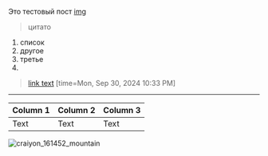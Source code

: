 [category]: <> (Test)
[date]: <> (2020/10/24)
[title]: <> (From HackMD.io)


Это тестовый пост 
[img](/images/Angkor_1.jpg)

> цитато
1. список
2. другое
3. третье
4. 
> [link text](https:// "title")
> [time=Mon, Sep 30, 2024 10:33 PM]

---


| Column 1 | Column 2 | Column 3 |
| -------- | -------- | -------- |
| Text     | Text     | Text     |

![craiyon_161452_mountain](https://hackmd.io/_uploads/ry8bxY_RA.png)